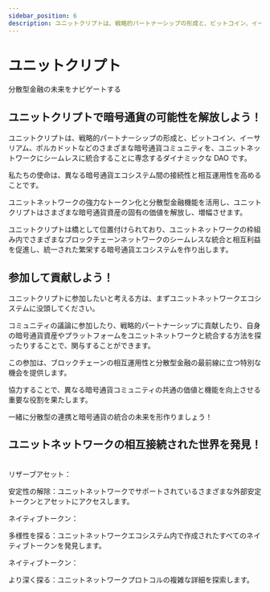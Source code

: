 ```yaml
---
sidebar_position: 6
description: ユニットクリプトは、戦略的パートナーシップの形成と、ビットコイン、イーサリアム、ポルカドットなどのさまざまな暗号通貨コミュニティを、ユニットネットワークにシームレスに統合することに専念するダイナミックな DAO です。
---
```


# ユニットクリプト

分散型金融の未来をナビゲートする

## ユニットクリプトで暗号通貨の可能性を解放しよう！

ユニットクリプトは、戦略的パートナーシップの形成と、ビットコイン、イーサリアム、ポルカドットなどのさまざまな暗号通貨コミュニティを、ユニットネットワークにシームレスに統合することに専念するダイナミックな DAO です。

私たちの使命は、異なる暗号通貨エコシステム間の接続性と相互運用性を高めることです。

ユニットネットワークの強力なトークン化と分散型金融機能を活用し、ユニットクリプトはさまざまな暗号通貨資産の固有の価値を解放し、増幅させます。

ユニットクリプトは橋として位置付けられており、ユニットネットワークの枠組み内でさまざまなブロックチェーンネットワークのシームレスな統合と相互利益を促進し、統一された繁栄する暗号通貨エコシステムを作り出します。

## 参加して貢献しよう！

ユニットクリプトに参加したいと考える方は、まずユニットネットワークエコシステムに没頭してください。

コミュニティの議論に参加したり、戦略的パートナーシップに貢献したり、自身の暗号通貨資産やプラットフォームをユニットネットワークと統合する方法を探ったりすることで、関与することができます。

この参加は、ブロックチェーンの相互運用性と分散型金融の最前線に立つ特別な機会を提供します。

協力することで、異なる暗号通貨コミュニティの共通の価値と機能を向上させる重要な役割を果たします。

一緒に分散型の連携と暗号通貨の統合の未来を形作りましょう！

## ユニットネットワークの相互接続された世界を発見！

<br />

<div class="docs-grid-alt">
  <div class="docs-card-alt">
    <div class="docs-card-alt-header">
      <span>リザーブアセット：</span>
    </div>
    <div class="docs-card-alt-description">
      <p>
        安定性の解除：ユニットネットワークでサポートされているさまざまな外部安定トークンとアセットにアクセスします。
      </p>
    </div>
  </div>
  <div class="docs-card-alt">
    <div class="docs-card-alt-header">
      <span>ネイティブトークン：</span>
    </div>
    <div class="docs-card-alt-description">
      <p>
        多様性を探る：ユニットネットワークエコシステム内で作成されたすべてのネイティブトークンを発見します。
      </p>
    </div>
  </div>
  <div class="docs-card-alt">
    <div class="docs-card-alt-header">
      <span>ネイティブトークン：</span>
    </div>
    <div class="docs-card-alt-description">
      <p>
        より深く探る：ユニットネットワークプロトコルの複雑な詳細を探索します。
      </p>
    </div>
  </div>
</div>
